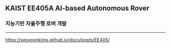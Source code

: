 
## KAIST EE405A AI-based Autonomous Rover  
### 지능기반 자율주행 로버 개발  

---

https://seoyoonkims.github.io/docs/posts/EE405/
